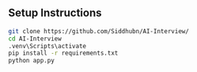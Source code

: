## Setup Instructions

```bash
git clone https://github.com/Siddhubn/AI-Interview/
cd AI-Interview
.venv\Scripts\activate
pip install -r requirements.txt
python app.py
